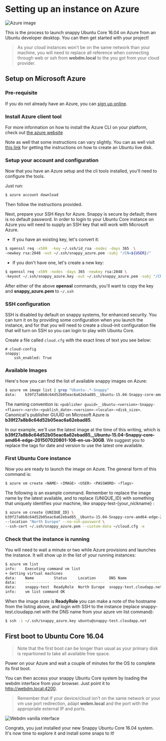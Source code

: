 # Setting up an instance on Azure

![Azure image](https://raw.githubusercontent.com/ubuntu-core/snappy-dev-website/master/src/img/devices/azure.png "Azure image")

This is the process to launch snappy Ubuntu Core 16.04 on Azure from an Ubuntu developer desktop.
You can then get started with your project!

> As your cloud instances won't be on the same network than your machine, you will need to replace all reference when
> connecting through web or ssh from **webdm.local** to the **<external-ip>** you got from your cloud provider.

## Setup on Microsoft Azure

### Pre-requisite

If you do not already have an Azure, you can [sign up online](https://account.windowsazure.com).

### Install Azure client tool

For more information on how to install the Azure CLI on your platform, check out [the azure website](https://azure.microsoft.com)

Note as well that some instructions can vary slightly. You can as well visit [this link](http://www.ubuntu.com/download/desktop/create-a-usb-stick-on-mac-osx)
for getting the instructions on how to create an Ubuntu live disk.

### Setup your account and configuration

Now that you have an Azure setup and the cli tools installed, you'll need to configure the tools.

Just run:
```sh
$ azure account download
```
Then follow the instructions provided.

Next, prepare your SSH Keys for Azure. Snappy is secure by default; there is no default password. In order to login to
your Ubuntu Core instance on Azure you will need to supply an SSH key that will work with Microsoft Azure.

 * If you have an existing key, let's convert it:
```sh
$ openssl req -x509  -key ~/.ssh/id_rsa -nodes -days 365  \
-newkey rsa:2048 -out ~/.ssh/snappy_azure.pem -subj "/CN=${USER}/"
```

 * If you don't have one, let's create a new key:
```sh
$ openssl req -x509 -nodes -days 365 -newkey rsa:2048 \
-keyout ~/.ssh/snappy_azure.key -out ~/.ssh/snappy_azure.pem -subj "/CN=${USER}/"
```
After either of the above **openssl** commands, you'll want to copy the key and **snappy_azure.pem** to `~/.ssh`

### SSH configuration

SSH is disabled by default on snappy systems, for enhanced security. You can turn it on by providing some configuration
when you launch the instance, and for that you will need to create a cloud-init configuration file that will turn on SSH
so you can login to play with Ubuntu Core.

Create a file called `cloud.cfg` with the exact lines of text you see below:
```
# cloud-config
snappy:
    ssh_enabled: True
```

### Available Images
Here's how you can find the list of available snappy images on Azure:
```sh
$ azure vm image list | grep "Ubuntu-.*-Snappy"
data:    b39f27a8b8c64d52b05eac6a62ebad85__Ubuntu-15.04-Snappy-core-amd64-edge-201507020801-108-en-us-30GB
```
The naming convention is: `<publisher guuid>__Ubuntu-<version>-Snappy-<flavor>-<arch>-<publish_date>-<version>-<locale>-<disk_size>`.
Canonical's publisher GUUID on Microsoft Azure is **b39f27a8b8c64d52b05eac6a62ebad85**.

In our example, we'll use the latest image at the time of this writing, which is **b39f27a8b8c64d52b05eac6a62ebad85__Ubuntu-15.04-Snappy-core-amd64-edge-201507020801-108-en-us-30GB**.
We suggest you to replace the tags for date and version to use the latest one available.

### First Ubuntu Core instance

Now you are ready to launch the image on Azure. The general form of this command is:
```sh
$ azure vm create <NAME> <IMAGE> <USER> <PASSWORD> <flags>
```
The following is an example command. Remember to replace the image name by the latest available, and to replace {UNIQUE_ID} with something that uniquely identifies your machine, like snappy-test-{your_nickname} :

```sh
$ azure vm create {UNIQUE_ID} \
b39f27a8b8c64d52b05eac6a62ebad85__Ubuntu-15.04-Snappy-core-amd64-edge-201507020801-108-en-us-30GB ubuntu \
--location "North Europe" --no-ssh-password \
--ssh-cert ~/.ssh/snappy_azure.pem --custom-data ~/cloud.cfg -e
```

### Check that the instance is running

You will need to wait a minute or two while Azure provisions and launches the instance. It will show up in the list of your running instances:
```sh
$ azure vm list
info:    Executing command vm list
+ Getting virtual machines
data:    Name         Status     Location      DNS Name                  IP Address
data:    -----------  ---------  ------------  ------------------------  ----------
data:    snappy-test  ReadyRole  North Europe  snappy-test.cloudapp.net  <VARIABLE>
info:    vm list command OK
```

When the image state is **ReadyRole** you can make a note of the hostname from the listing above, and login with SSH to the instance (replace snappy-test.cloudapp.net with the DNS name from your azure vm list command):
```sh
$ ssh -i ~/.ssh/snappy_azure.key ubuntu@snappy-test.cloudapp.net
```

## First boot to Ubuntu Core 16.04

> Note that the first boot can be longer than usual as your primary disk is repartioned to take all available free space.

Power on your Azure and wait a couple of minutes for the OS to complete its first boot.

You can then access your snappy Ubuntu Core system by loading the webdm interface from your browser. Just point it to
http://webdm.local:4200.

> Remember that if your device/cloud isn't on the same network or your vm use port redirection, adapt **webm.local** and
> the port with the appropriate external IP and ports.

![Webdm vanilla interface](https://raw.githubusercontent.com/ubuntu-core/snappy-dev-website/master/src/img/setup/webdm.png)



Congrats, you just installed your new Snappy Ubuntu Core 16.04 system. It's now time to explore it and
install some snaps to it!
